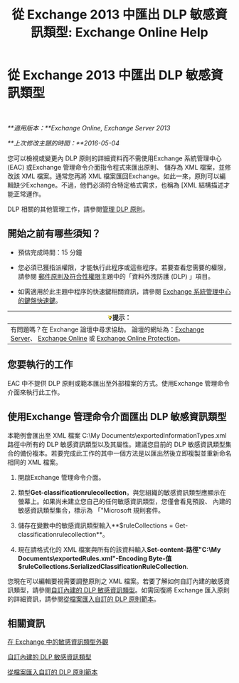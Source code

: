 ﻿---
title: '從 Exchange 2013 中匯出 DLP 敏感資訊類型: Exchange Online Help'
TOCTitle: 從 Exchange 匯出 DLP 敏感資訊類型
ms:assetid: 8f02fbc2-dd1c-4276-be1a-517a43fe39b2
ms:mtpsurl: https://technet.microsoft.com/zh-tw/library/Dn479225(v=EXCHG.150)
ms:contentKeyID: 59637258
ms.date: 05/23/2018
mtps_version: v=EXCHG.150
ms.translationtype: MT
---

# 從 Exchange 2013 中匯出 DLP 敏感資訊類型

 

_**適用版本：**Exchange Online, Exchange Server 2013_

_**上次修改主題的時間：**2016-05-04_

您可以檢視或變更內 DLP 原則的詳細資料而不需使用Exchange 系統管理中心 (EAC) 或Exchange 管理命令介面指令程式來匯出原則、 儲存為 XML 檔案，並修改該 XML 檔案。通常您再將 XML 檔案匯回Exchange。如此一來，原則可以編輯缺少Exchange。不過，他們必須符合特定格式需求，也稱為 \[XML 結構描述才能正常運作。

DLP 相關的其他管理工作，請參閱[管理 DLP 原則](manage-dlp-policies-exchange-2013-help.md)。

## 開始之前有哪些須知？

  - 預估完成時間：15 分鐘

  - 您必須已獲指派權限，才能執行此程序或這些程序。若要查看您需要的權限，請參閱 [郵件原則及符合性權限](messaging-policy-and-compliance-permissions-exchange-2013-help.md)主題中的「資料外洩防護 (DLP) 」項目。

  - 如需適用於此主題中程序的快速鍵相關資訊，請參閱 [Exchange 系統管理中心的鍵盤快速鍵](keyboard-shortcuts-in-the-exchange-admin-center-exchange-online-protection-help.md)。

<table>
<thead>
<tr class="header">
<th><img src="images/Bb124558.tip(EXCHG.150).gif" title="提示" alt="提示" />提示：</th>
</tr>
</thead>
<tbody>
<tr class="odd">
<td>有問題嗎？在 Exchange 論壇中尋求協助。 論壇的網址為：<a href="https://go.microsoft.com/fwlink/p/?linkid=60612">Exchange Server</a>、 <a href="https://go.microsoft.com/fwlink/p/?linkid=267542">Exchange Online</a> 或 <a href="https://go.microsoft.com/fwlink/p/?linkid=285351">Exchange Online Protection</a>。</td>
</tr>
</tbody>
</table>


## 您要執行的工作

EAC 中不提供 DLP 原則或範本匯出至外部檔案的方式。使用Exchange 管理命令介面來執行此工作。

## 使用Exchange 管理命令介面匯出 DLP 敏感資訊類型

本範例會匯出至 XML 檔案 C:\\My Documents\\exportedInformationTypes.xml 路徑中所有的 DLP 敏感資訊類型以及其屬性。建議您目前的 DLP 敏感資訊類型集合的備份複本。若要完成此工作的其中一個方法是以匯出然後立即複製並重新命名相同的 XML 檔案。

1.  開啟Exchange 管理命令介面。

2.  類型**Get-classificationrulecollection**，與您組織的敏感資訊類型應顯示在螢幕上。如果尚未建立您自己的任何敏感資訊類型，您僅會看見預設、 內建的敏感資訊類型集合，標示為 「"Microsoft 規則套件。

3.  儲存在變數中的敏感資訊類型輸入**$ruleCollections = Get-classificationrulecollection**。

4.  現在請格式化的 XML 檔案與所有的該資料輸入**Set-content-路徑"C:\\My Documents\\exportedRules.xml"-Encoding Byte-值 $ruleCollections.SerializedClassificationRuleCollection**.

您現在可以編輯要視需要調整原則之 XML 檔案。若要了解如何自訂內建的敏感資訊類型，請參閱[自訂內建的 DLP 敏感資訊類型](customize-the-built-in-dlp-sensitive-information-types-exchange-2013-help.md)。如需回復將 Exchange 匯入原則的詳細資訊，請參閱[從檔案匯入自訂的 DLP 原則範本](import-a-custom-dlp-policy-template-from-a-file-exchange-2013-help.md)。

## 相關資訊

[在 Exchange 中的敏感資訊類型外觀](what-the-sensitive-information-types-in-exchange-look-for-exchange-online-help.md)

[自訂內建的 DLP 敏感資訊類型](customize-the-built-in-dlp-sensitive-information-types-exchange-2013-help.md)

[從檔案匯入自訂的 DLP 原則範本](import-a-custom-dlp-policy-template-from-a-file-exchange-2013-help.md)

